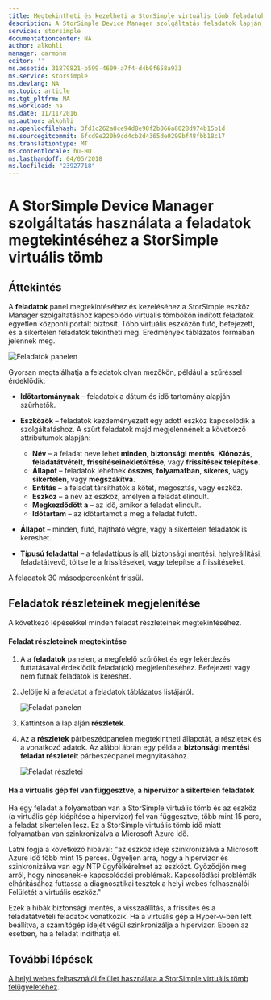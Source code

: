 ```yaml
---
title: Megtekintheti és kezelheti a StorSimple virtuális tömb feladatok |} Microsoft Docs
description: A StorSimple Device Manager szolgáltatás feladatok lapján, és nyomon követheti a legutóbbi és a jelenlegi feladatok a StorSimple virtuális tömb ismerteti.
services: storsimple
documentationcenter: NA
author: alkohli
manager: carmonm
editor: ''
ms.assetid: 31879821-b599-4609-a7f4-d4b0f658a933
ms.service: storsimple
ms.devlang: NA
ms.topic: article
ms.tgt_pltfrm: NA
ms.workload: na
ms.date: 11/11/2016
ms.author: alkohli
ms.openlocfilehash: 3fd1c262a8ce94d8e98f2b066a8028d974b15b1d
ms.sourcegitcommit: 6fcd9e220b9cd4cb2d4365de0299bf48fbb18c17
ms.translationtype: MT
ms.contentlocale: hu-HU
ms.lasthandoff: 04/05/2018
ms.locfileid: "23927718"
---
```

# <a name="use-the-storsimple-device-manager-service-to-view-jobs-for-the-storsimple-virtual-array"></a>A StorSimple Device Manager szolgáltatás használata a feladatok megtekintéséhez a StorSimple virtuális tömb
## <a name="overview"></a>Áttekintés
A **feladatok** panel megtekintéséhez és kezeléséhez a StorSimple eszköz Manager szolgáltatáshoz kapcsolódó virtuális tömbökön indított feladatok egyetlen központi portált biztosít. Több virtuális eszközön futó, befejezett, és a sikertelen feladatok tekintheti meg. Eredmények táblázatos formában jelennek meg.

![Feladatok panelen](./media/storsimple-virtual-array-manage-jobs/ova-jobs-blade.png)

Gyorsan megtalálhatja a feladatok olyan mezőkön, például a szűréssel érdeklődik:

* **Időtartománynak** – feladatok a dátum és idő tartomány alapján szűrhetők.
* **Eszközök** – feladatok kezdeményezett egy adott eszköz kapcsolódik a szolgáltatáshoz. A szűrt feladatok majd megjelennének a következő attribútumok alapján:
  
  * **Név** – a feladat neve lehet **minden**, **biztonsági mentés**, **Klónozás**, **feladatátvételt**, **frissítéseinekletöltése**, vagy **frissítések telepítése**.
  * **Állapot** – feladatok lehetnek **összes**, **folyamatban**, **sikeres**, vagy **sikertelen**, vagy **megszakítva**.
  * **Entitás** – a feladat társíthatók a kötet, megosztás, vagy eszköz.
  * **Eszköz** – a név az eszköz, amelyen a feladat elindult.
  * **Megkezdődött a** – az idő, amikor a feladat elindult.
  * **Időtartam** – az időtartamot a meg a feladat futott.
* **Állapot** – minden, futó, hajtható végre, vagy a sikertelen feladatok is kereshet.
* **Típusú feladattal** – a feladattípus is all, biztonsági mentési, helyreállítási, feladatátvevő, töltse le a frissítéseket, vagy telepítse a frissítéseket.

A feladatok 30 másodpercenként frissül.

## <a name="view-job-details"></a>Feladatok részleteinek megjelenítése
A következő lépésekkel minden feladat részleteinek megtekintéséhez.

#### <a name="to-view-job-details"></a>Feladat részleteinek megtekintése
1. A a **feladatok** panelen, a megfelelő szűrőket és egy lekérdezés futtatásával érdeklődik feladat(ok) megjelenítéséhez. Befejezett vagy nem futnak feladatok is kereshet.
2. Jelölje ki a feladatot a feladatok táblázatos listájáról.
   
    ![Feladat panelen](./media/storsimple-virtual-array-manage-jobs/ova-jobs-blade.png)
3. Kattintson a lap alján **részletek**.
4. Az a **részletek** párbeszédpanelen megtekintheti állapotát, a részletek és a vonatkozó adatok. Az alábbi ábrán egy példa a **biztonsági mentési feladat részleteit** párbeszédpanel megnyitásához.
   
    ![Feladat részletei](./media/storsimple-virtual-array-manage-jobs/ova-jobs-details.png)

#### <a name="job-failures-when-the-virtual-machine-is-paused-in-the-hypervisor"></a>Ha a virtuális gép fel van függesztve, a hipervizor a sikertelen feladatok
Ha egy feladat a folyamatban van a StorSimple virtuális tömb és az eszköz (a virtuális gép kiépítése a hipervizor) fel van függesztve, több mint 15 perc, a feladat sikertelen lesz. Ez a StorSimple virtuális tömb idő miatt folyamatban van szinkronizálva a Microsoft Azure idő. 

Látni fogja a következő hibával: "az eszköz ideje szinkronizálva a Microsoft Azure idő több mint 15 perces. Ügyeljen arra, hogy a hipervizor és szinkronizálva van egy NTP ügyfélkérelmet az eszközt. Győződjön meg arról, hogy nincsenek-e kapcsolódási problémák. Kapcsolódási problémák elhárításához futtassa a diagnosztikai tesztek a helyi webes felhasználói Felületét a virtuális eszköz."

Ezek a hibák biztonsági mentés, a visszaállítás, a frissítés és a feladatátvételi feladatok vonatkozik. Ha a virtuális gép a Hyper-v-ben lett beállítva, a számítógép idejét végül szinkronizálja a hipervizor. Ebben az esetben, ha a feladat indíthatja el.

## <a name="next-steps"></a>További lépések
[A helyi webes felhasználói felület használata a StorSimple virtuális tömb felügyeletéhez](storsimple-ova-web-ui-admin.md).

